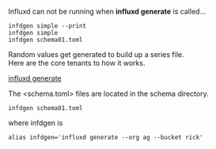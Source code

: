 
Influxd can not be running when **influxd generate** is called...

```
infdgen simple --print
infdgen simple
infdgen schema01.toml
```

Random values get generated to build up a series file.    
Here are the core tenants to how it works.

[influxd generate](https://v2.docs.influxdata.com/v2.0/reference/cli/influxd/generate)

The <schema.toml> files are located in the schema directory.

```
infdgen schema01.toml
```

where infdgen is

```
alias infdgen='influxd generate --org ag --bucket rick'
```
